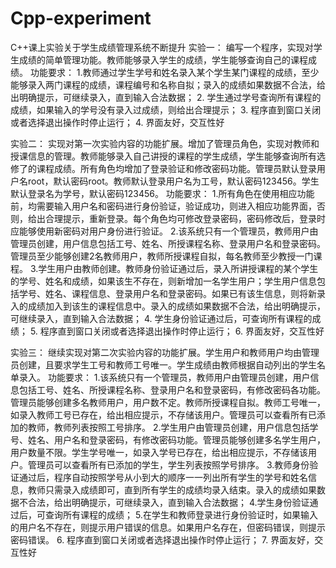 # Cpp-experiment
C++课上实验关于学生成绩管理系统不断提升
实验一：
编写一个程序，实现对学生成绩的简单管理功能。教师能够录入学生的成绩，学生能够查询自己的课程成绩。
功能要求： 
  1.教师通过学生学号和姓名录入某个学生某门课程的成绩，至少能够录入两门课程的成绩，课程编号和名称自拟；录入的成绩如果数据不合法，给出明确提示，可继续录入，直到输入合法数据； 
  2. 学生通过学号查询所有课程的成绩，如果输入的学号没有录入过成绩，则给出合理提示；
  3. 程序直到窗口关闭或者选择退出操作时停止运行；
  4. 界面友好，交互性好


实验二：
实现对第一次实验内容的功能扩展。增加了管理员角色，实现对教师和授课信息的管理。教师能够录入自己讲授的课程的学生成绩，学生能够查询所有选修了的课程成绩。所有角色均增加了登录验证和修改密码功能。管理员默认登录用户名root，默认密码root。教师默认登录用户名为工号，默认密码123456。学生默认登录名为学号，默认密码123456。
功能要求： 
  1.所有角色在使用相应功能前，均需要输入用户名和密码进行身份验证，验证成功，则进入相应功能界面，否则，给出合理提示，重新登录。每个角色均可修改登录密码，密码修改后，登录时应能够使用新密码对用户身份进行验证。
  2.该系统只有一个管理员，教师用户由管理员创建，用户信息包括工号、姓名、所授课程名称、登录用户名和登录密码。管理员至少能够创建2名教师用户，教师所授课程自拟，每名教师至少教授一门课程。
  3.学生用户由教师创建。教师身份验证通过后，录入所讲授课程的某个学生的学号、姓名和成绩，如果该生不存在，则新增加一名学生用户；学生用户信息包括学号、姓名、课程信息、登录用户名和登录密码。如果已有该生信息，则将新录入的成绩加入到该生的课程信息中。录入的成绩如果数据不合法，给出明确提示，可继续录入，直到输入合法数据；
  4. 学生身份验证通过后，可查询所有课程的成绩；
  5. 程序直到窗口关闭或者选择退出操作时停止运行；
  6. 界面友好，交互性好

实验三：
继续实现对第二次实验内容的功能扩展。学生用户和教师用户均由管理员创建，且要求学生工号和教师工号唯一。学生成绩由教师根据自动列出的学生名单录入。
功能要求： 
  1.该系统只有一个管理员，教师用户由管理员创建，用户信息包括工号、姓名、所授课程名称、登录用户名和登录密码，有修改密码各功能。管理员能够创建多名教师用户，用户数不定。教师所授课程自拟。教师工号唯一，如录入教师工号已存在，给出相应提示，不存储该用户。管理员可以查看所有已添加的教师，教师列表按照工号排序。
  2.学生用户由管理员创建，用户信息包括学号、姓名、用户名和登录密码，有修改密码功能。管理员能够创建多名学生用户，用户数量不限。学生学号唯一，如录入学号已存在，给出相应提示，不存储该用户。管理员可以查看所有已添加的学生，学生列表按照学号排序。
  3.教师身份验证通过后，程序自动按照学号从小到大的顺序一一列出所有学生的学号和姓名信息，教师只需录入成绩即可，直到所有学生的成绩均录入结束。录入的成绩如果数据不合法，给出明确提示，可继续录入，直到输入合法数据；
  4.学生身份验证通过后，可查询所有课程的成绩；
  5.在学生和教师登录进行身份验证时，如果输入的用户名不存在，则提示用户错误的信息。如果用户名存在，但密码错误，则提示密码错误。
  6. 程序直到窗口关闭或者选择退出操作时停止运行；
  7. 界面友好，交互性好
